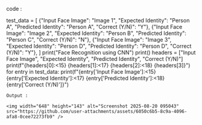 code :

test_data = [
    {"Input Face Image": "Image 1", "Expected Identity": "Person A", "Predicted Identity": "Person A", "Correct (Y/N)": "Y"},
    {"Input Face Image": "Image 2", "Expected Identity": "Person B", "Predicted Identity": "Person C", "Correct (Y/N)": "N"},
    {"Input Face Image": "Image 3", "Expected Identity": "Person D", "Predicted Identity": "Person D", "Correct (Y/N)": "Y"},
]
print("Face Recognition using CNN")
print()
headers = ["Input Face Image", "Expected Identity", "Predicted Identity", "Correct (Y/N)"]
print(f"{headers[0]:<15} {headers[1]:<17} {headers[2]:<18} {headers[3]}")
for entry in test_data:
    print(f"{entry['Input Face Image']:<15} {entry['Expected Identity']:<17} {entry['Predicted Identity']:<18} {entry['Correct (Y/N)']}")

    Output :

    <img width="648" height="143" alt="Screenshot 2025-08-20 095043" src="https://github.com/user-attachments/assets/6050c6b5-8c9a-4096-afa8-0cee72273fb9" />
